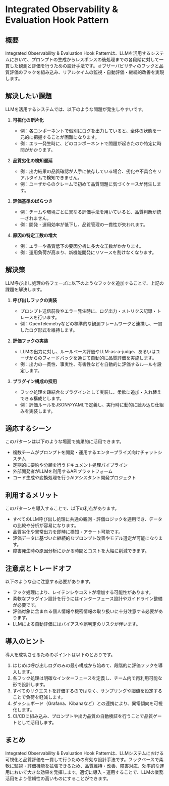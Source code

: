 # Integrated Observability & Evaluation Hook Pattern

## 概要

Integrated Observability & Evaluation Hook Patternは、LLMを活用するシステムにおいて、プロンプトの生成からレスポンスの後処理までの各段階に対して一貫した観測と評価を行うための設計手法です。オブザーバビリティのフックと品質評価のフックを組み込み、リアルタイムの監視・自動評価・継続的改善を実現します。

## 解決したい課題

LLMを活用するシステムでは、以下のような問題が発生しやすいです。

1. **可視化の断片化**
   - 例：各コンポーネントで個別にログを出力していると、全体の状態を一元的に把握することが困難になります。
   - 例：エラー発生時に、どのコンポーネントで問題が起きたのか特定に時間がかかります。

2. **品質劣化の検知遅延**
   - 例：出力結果の品質確認が人手に依存している場合、劣化や不具合をリアルタイムで検知できません。
   - 例：ユーザからのクレームで初めて品質問題に気づくケースが発生します。

3. **評価基準のばらつき**
   - 例：チームや環境ごとに異なる評価手法を用いていると、品質判断が統一されません。
   - 例：開発・運用効率が低下し、品質管理の一貫性が失われます。

4. **原因の特定工数の増大**
   - 例：エラーや品質低下の要因分析に多大な工数がかかります。
   - 例：運用負荷が高まり、新機能開発にリソースを割けなくなります。

## 解決策

LLM呼び出し処理の各フェーズに以下のようなフックを追加することで、上記の課題を解決します。

1. **呼び出しフックの実装**
   - プロンプト送信前後やエラー発生時に、ログ出力・メトリクス記録・トレースを行います。
   - 例：OpenTelemetryなどの標準的な観測フレームワークと連携し、一貫したログ形式を維持します。

2. **評価フックの実装**
   - LLMの出力に対し、ルールベース評価やLLM-as-a-judge、あるいはユーザからのフィードバックを通じて自動的に品質評価を実施します。
   - 例：出力の一貫性、事実性、有害性などを自動的に評価するルールを設定します。

3. **プラグイン構成の採用**
   - フック処理を疎結合なプラグインとして実装し、柔軟に追加・入れ替えできる構成とします。
   - 例：評価ルールをJSONやYAMLで定義し、実行時に動的に読み込む仕組みを実装します。

## 適応するシーン

このパターンは以下のような場面で効果的に活用できます。

- 複数チームがプロンプトを開発・運用するエンタープライズ向けチャットシステム
- 定期的に要約や分類を行うドキュメント処理パイプライン
- 外部開発者がLLMを利用するAPIプラットフォーム
- コード生成や変換処理を行うAIアシスタント開発プロジェクト

## 利用するメリット

このパターンを導入することで、以下の利点があります。

- すべてのLLM呼び出し処理に共通の観測・評価ロジックを適用でき、データの比較や分析が容易になります。
- 品質劣化や異常出力を即時に検知・アラート可能です。
- 評価データに基づいた継続的なプロンプト改善やモデル選定が可能になります。
- 障害発生時の原因分析にかかる時間とコストを大幅に削減できます。

## 注意点とトレードオフ

以下のような点に注意する必要があります。

- フック処理により、レイテンシやコストが増加する可能性があります。
- 柔軟なプラグイン設計を行うにはインターフェース設計やガイドライン整備が必要です。
- 評価対象に含まれる個人情報や機密情報の取り扱いに十分注意する必要があります。
- LLMによる自動評価にはバイアスや誤判定のリスクが伴います。

## 導入のヒント

導入を成功させるためのポイントは以下のとおりです。

1. はじめは呼び出しログのみの最小構成から始めて、段階的に評価フックを導入します。
2. 各フック処理は明確なインターフェースを定義し、チーム内で再利用可能な形で設計します。
3. すべてのリクエストを評価するのではなく、サンプリングや閾値を設定することで負荷を軽減します。
4. ダッシュボード（Grafana、Kibanaなど）との連携により、異常傾向を可視化します。
5. CI/CDに組み込み、プロンプトや出力品質の自動検証を行うことで品質ゲートとして活用します。

## まとめ

Integrated Observability & Evaluation Hook Patternは、LLMシステムにおける可視化と品質評価を一貫して行うための有効な設計手法です。フックベースで柔軟に監視・評価機能を拡張できるため、品質維持・改善、障害対応、効率的な運用において大きな効果を発揮します。適切に導入・運用することで、LLMの業務活用をより信頼性の高いものにすることができます。
